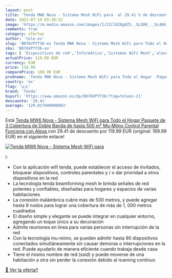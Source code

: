```yaml
---
layout: post
title: 'Tenda MW6 Nova - Sistema Mesh WiFi para  al 29.41 % de descuento'
date: 2021-07-19 03:20:52
image: 'https://m.media-amazon.com/images/I/21ClbI8g8ZS._SL500_._SL400_.jpg'
comments: true
category: ofertas
author: 'tole.es'
slug: 'B076VPYT36-es Tenda MW6 Nova - Sistema Mesh WiFi para Todo el Hogar...'
sku: 'B076VPYT36-es'
tags: [ 'Dispositivos de red','Informática','Sistemas WiFi Mesh','alexa','tenda', ]
actualPrice: 119.99 EUR
currency: EUR
price: 119.99
comparePrice: 169.99 EUR
prodname: 'Tenda MW6 Nova - Sistema Mesh WiFi para Todo el Hogar  Paquete de 3  Cobertura de Doble Banda de hasta 500 m²  Mu-Mimo  Control Parental  Funciona con Alexa '
country: 'es'
flag: '🇪🇸'
brand: 'Tenda'
buyurl: 'https://www.amazon.es/dp/B076VPYT36/?tag=tolees-21'
descuento: '29.41'
average: '129.817600000003'
---
```


Está [Tenda MW6 Nova - Sistema Mesh WiFi para Todo el Hogar  Paquete de 3  Cobertura de Doble Banda de hasta 500 m²  Mu-Mimo  Control Parental  Funciona con Alexa ](https://www.amazon.es/dp/B076VPYT36/?tag=tolees-21) con 29.41 de descuento por 119.99 EUR (original: 169.99 EUR) en el siguiente enlace!

[![Tenda MW6 Nova - Sistema Mesh WiFi para ](https://m.media-amazon.com/images/I/21ClbI8g8ZS._SL500_._SL400_.jpg)](https://www.amazon.es/dp/B076VPYT36/?tag=tolees-21)

ℹ️:

- Con la aplicación wifi tenda, puede establecer el acceso de invitados, bloquear dispositivos, controles parentales y / o dar prioridad a otros dispositivos en la red
- La tecnología tenda beamforming mesh le brinda señales de red potentes y confiables, diseñadas para hogares y espacios de varias habitaciones
- La conexión inalámbrica cubre más de 500 metros, y puede agregar hasta 9 nodos para lograr una cobertura de más de 1, 000 metros cuadrados
- El diseño simple y elegante se puede integrar en cualquier entorno, agregando un toque único a su decoración
- Admite reuniones en línea para varias personas sin interrupción de la red
- Con la tecnología mu-mimo, se pueden admitir hasta 90 dispositivos conectados simultáneamente sin causar demoras o interrupciones en la red. Puede ayudarlo de manera eficiente cuando trabaja desde casa
- Tiene el mismo nombre de red (ssid) y puede moverse de una habitación a otra sin perder la conexión debido al roaming continuo

[🛒 Ver la oferta!!](https://www.amazon.es/dp/B076VPYT36/?tag=tolees-21)
